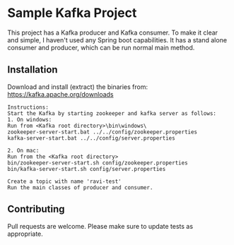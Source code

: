 # Sample Kafka Project

This project has a Kafka producer and Kafka consumer. To make it clear and simple, I haven't used any Spring boot capabilities.
It has a stand alone consumer and producer, which can be run normal main method.

## Installation

Download and install (extract) the binaries from:
https://kafka.apache.org/downloads
```
Instructions:
Start the Kafka by starting zookeeper and kafka server as follows:
1. On windows:
Run from <Kafka root directory>\bin\windows\
zookeeper-server-start.bat ../../config/zookeeper.properties
kafka-server-start.bat ../../config/server.properties

2. On mac:
Run from the <Kafka root directory>
bin/zookeeper-server-start.sh config/zookeeper.properties
bin/kafka-server-start.sh config/server.properties

Create a topic with name 'ravi-test'
Run the main classes of producer and consumer.
```

## Contributing
Pull requests are welcome.
Please make sure to update tests as appropriate.